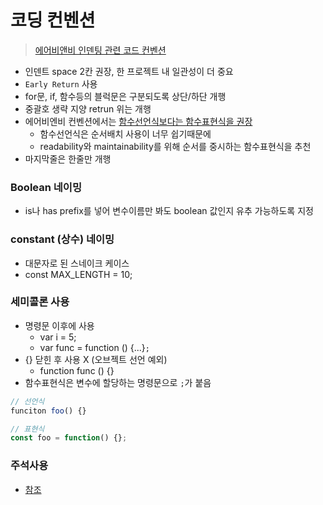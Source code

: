 # 코딩 컨벤션

> [에어비앤비 인덴팅 관련 코드 컨벤션](https://github.com/airbnb/javascript#whitespace--spaces)

- 인덴트 space 2칸 권장, 한 프로젝트 내 일관성이 더 중요
- `Early Return` 사용
- for문, if, 함수등의 블럭문은 구분되도록 상단/하단 개행
- 중괄호 생략 지양
retrun 위는 개행
- 에어비엔비 컨벤션에서는 [함수선언식보다는 함수표현식을 권장](https://airbnb.io/javascript/#functions--declarations)
    - 함수선언식은 순서배치 사용이 너무 쉽기때문에
    - readability와 maintainability를 위해 순서를 중시하는 함수표현식을 추천
- 마지막줄은 한줄만 개행

### Boolean 네이밍

- is나 has prefix를 넣어 변수이름만 봐도 boolean 값인지 유추 가능하도록 지정

### constant (상수) 네이밍

- 대문자로 된 스네이크 케이스
- const MAX_LENGTH = 10;

### 세미콜론 사용

- 명령문 이후에 사용
    - var i = 5;
    - var func = function () {...}`;`
- {} 닫힌 후 사용 X (오브젝트 선언 예외)
    - function func () {}
- 함수표현식은 변수에 할당하는 명령문으로 `;`가 붙음

```JavaScript
// 선언식
funciton foo() {}

// 표현식
const foo = function() {};
```

### 주석사용

- [참조](https://ko.javascript.info/comments)

